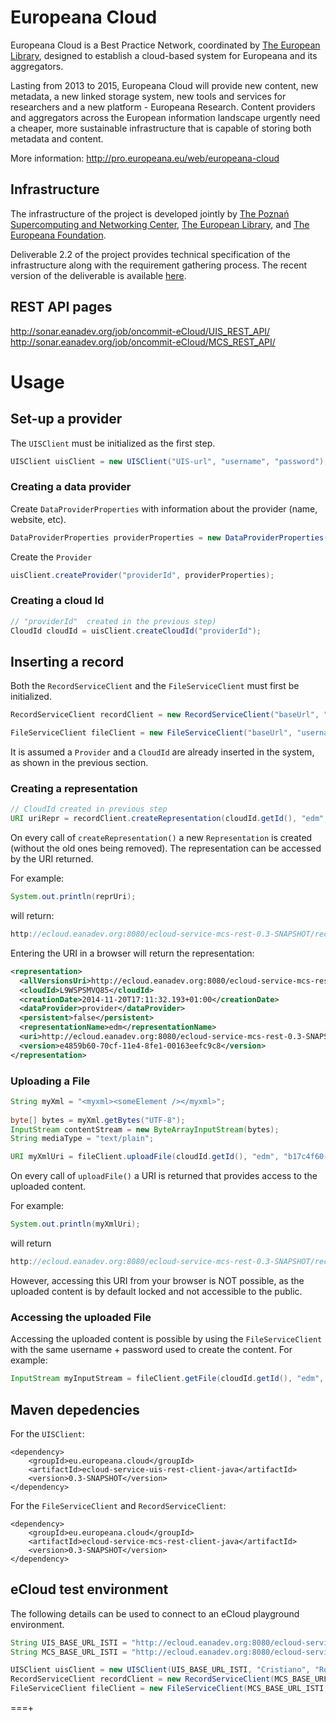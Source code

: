 Europeana Cloud
======

Europeana Cloud is a Best Practice Network, coordinated by [The European Library](http://www.theeuropeanlibrary.org/), designed to establish a cloud-based system for Europeana and its aggregators.

Lasting from 2013 to 2015, Europeana Cloud will provide new content, new metadata, a new linked storage system, new tools and services for researchers and a new platform - Europeana Research. Content providers and aggregators across the European information landscape urgently need a cheaper, more sustainable infrastructure that is capable of storing both metadata and content.

More information: http://pro.europeana.eu/web/europeana-cloud


## Infrastructure

The infrastructure of the project is developed jointly by [The Poznań Supercomputing and Networking Center](http://www.man.poznan.pl/online/en/), [The European Library](http://www.theeuropeanlibrary.org/), and [The Europeana Foundation](http://www.europeana.eu/). 

Deliverable 2.2 of the project provides technical specification of the infrastructure along with the requirement gathering process. The recent version of the deliverable is available [here](http://pro.europeana.eu/web/europeana-cloud/results/-/document_library_display/p6BV/view/1861920/57410).


## REST API pages
http://sonar.eanadev.org/job/oncommit-eCloud/UIS_REST_API/
http://sonar.eanadev.org/job/oncommit-eCloud/MCS_REST_API/


# Usage

## Set-up a provider

The `UISClient` must be initialized as the first step.

```java
UISClient uisClient = new UISClient("UIS-url", "username", "password");
```

### Creating a data provider


Create `DataProviderProperties` with information about the provider (name, website, etc).

```java
DataProviderProperties providerProperties = new DataProviderProperties("Sveriges nationalbibliotek", "address", "organisationWebsite", "organisationWebsiteURL", "digitalLibraryWebsite", "digitalLibraryURL", "contactPerson", "remarks");
```

Create the `Provider`

```java
uisClient.createProvider("providerId", providerProperties);
```

### Creating a cloud Id

 
```java
// "providerId"  created in the previous step)
CloudId cloudId = uisClient.createCloudId("providerId");
```

## Inserting a record

Both the `RecordServiceClient` and the `FileServiceClient` must first be initialized.

```java
RecordServiceClient recordClient = new RecordServiceClient("baseUrl", "username", "password");
```
```java
FileServiceClient fileClient = new FileServiceClient("baseUrl", "username", "password");
```

It is assumed a `Provider` and a `CloudId` are already inserted in the system, as shown in the previous section.

### Creating a representation  

```java
// CloudId created in previous step
URI uriRepr = recordClient.createRepresentation(cloudId.getId(), "edm", "providerId");
```

On every call of `createRepresentation()` a new `Representation` is created (without the old ones being removed). The representation can be accessed by the URI returned. 

For example:
```java
System.out.println(reprUri);
```

will return:
```java
http://ecloud.eanadev.org:8080/ecloud-service-mcs-rest-0.3-SNAPSHOT/records/L9WSPSMVQ85/representations/edm/versions/b17c4f60-70d0-11e4-8fe1-00163eefc9c8
```


Entering the URI in a browser will return the representation:
```xml
<representation>
  <allVersionsUri>http://ecloud.eanadev.org:8080/ecloud-service-mcs-rest-0.3-SNAPSHOT/records/L9WSPSMVQ85/representations/edm/versions</allVersionsUri>
  <cloudId>L9WSPSMVQ85</cloudId>
  <creationDate>2014-11-20T17:11:32.193+01:00</creationDate>
  <dataProvider>provider</dataProvider>
  <persistent>false</persistent>
  <representationName>edm</representationName>
  <uri>http://ecloud.eanadev.org:8080/ecloud-service-mcs-rest-0.3-SNAPSHOT/records/L9WSPSMVQ85/representations/edm/versions/e4859b60-70cf-11e4-8fe1-00163eefc9c8</uri>
  <version>e4859b60-70cf-11e4-8fe1-00163eefc9c8</version>
</representation>
```



### Uploading a File  

```java
String myXml = "<myxml><someElement /></myxml>";
        
byte[] bytes = myXml.getBytes("UTF-8");
InputStream contentStream = new ByteArrayInputStream(bytes);
String mediaType = "text/plain";

URI myXmlUri = fileClient.uploadFile(cloudId.getId(), "edm", "b17c4f60-70d0-11e4-8fe1-00163eefc9c8", contentStream, mediaType);
```

On every call of `uploadFile()` a URI is returned that provides access to the uploaded content.

For example:
```java
System.out.println(myXmlUri);
```

will return 
```java
http://ecloud.eanadev.org:8080/ecloud-service-mcs-rest-0.3-SNAPSHOT/records/L9WSPSMVQ85/representations/edm/versions/b17c4f60-70d0-11e4-8fe1-00163eefc9c8/files/ef9322a1-5416-4109-a727-2bdfecbf352d
```

However, accessing this URI from your browser is NOT possible, as the uploaded content is by default locked and not accessible to the public. 


### Accessing the uploaded File  

Accessing the uploaded content is possible by using the `FileServiceClient` with the same username + password used to create the content. For example:

```java
InputStream myInputStream = fileClient.getFile(cloudId.getId(), "edm", "b17c4f60-70d0-11e4-8fe1-00163eefc9c8", "ef9322a1-5416-4109-a727-2bdfecbf352d");
```

## Maven depedencies

For the `UISClient`:
```
<dependency>
    <groupId>eu.europeana.cloud</groupId>
    <artifactId>ecloud-service-uis-rest-client-java</artifactId>
    <version>0.3-SNAPSHOT</version>
</dependency>
```

For the `FileServiceClient` and `RecordServiceClient`:
```
<dependency>
    <groupId>eu.europeana.cloud</groupId>
    <artifactId>ecloud-service-mcs-rest-client-java</artifactId>
    <version>0.3-SNAPSHOT</version>
</dependency>
```

## eCloud test environment

The following details can be used to connect to an eCloud playground environment.

```java
String UIS_BASE_URL_ISTI = "http://ecloud.eanadev.org:8080/ecloud-service-mcs-rest-0.3-SNAPSHOT";
String MCS_BASE_URL_ISTI = "http://ecloud.eanadev.org:8080/ecloud-service-uis-rest-0.3-SNAPSHOT";

UISClient uisClient = new UISClient(UIS_BASE_URL_ISTI, "Cristiano", "Ronaldo");
RecordServiceClient recordClient = new RecordServiceClient(MCS_BASE_URL_ISTI, "Cristiano", "Ronaldo");
FileServiceClient fileClient = new FileServiceClient(MCS_BASE_URL_ISTI, "Cristiano", "Ronaldo");
```



===+
